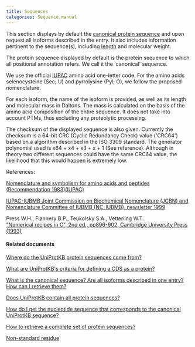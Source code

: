 ```yaml
---
title: Sequences
categories: Sequence,manual
---
```


This section displays by default the [canonical protein sequence](http://www.uniprot.org/help/canonical%5Fand%5Fisoforms) and upon request all isoforms described in the entry. It also includes information pertinent to the sequence(s), including [length](http://www.uniprot.org/help/sequence%5Flength) and molecular weight.

The protein sequence displayed by default is the protein sequence to which all positional annotation refers. We call it the 'canonical' sequence.

We use the official [IUPAC](http://www.iupac.org/) amino acid one-letter code. For the amino acids selenocysteine (Sec; U) and pyrrolysine (Pyl; O), we follow the proposed nomenclature.

For each isoform, the name of the isoform is provided, as well as its length and molecular mass in Daltons. The mass is calculated on the basis of the amino acid composition of the entire sequence. It does not take into account PTMs, thus excluding any proteolytic processing.

The checksum of the displayed sequence is also given. Currently the checksum is a 64-bit CRC (Cyclic Redundancy Check) value ('CRC64') based on a algorithm described in the ISO 3309 standard. The generator polynomial used is x64 + x4 + x3 + x + 1 (See reference). Although in theory two different sequences could have the same CRC64 value, the likelihood that this would happen is extremely low.

References:

[Nomenclature and symbolism for amino acids and peptides (Recommendation 1983)(IUPAC)](http://www.iupac.org/publications/pac/1984/pdf/5605x0595.pdf)

[IUPAC-IUBMB Joint Commission on Biochemical Nomenclature (JCBN) and Nomenclature Committee of IUBMB (NC-IUBMB), newsletter 1999](http://dx.doi.org/doi:10.1046/j.1432-1327.1999.news99.x)

Press W.H., Flannery B.P., Teukolsky S.A., Vetterling W.T.  
["Numerical recipes in C", 2nd ed., pp896-902, Cambridge University Press (1993)](http://www.nrbook.com/a/bookcpdf.php)

#### Related documents

[Where do the UniProtKB protein sequences come from?](http://www.uniprot.org/help/sequence%5Forigin)

[What are UniProtKB's criteria for defining a CDS as a protein?](http://www.uniprot.org/help/cds%5Fprotein%5Fdefinition)

[What is the canonical sequence? Are all isoforms described in one entry? How can I retrieve them?](http://www.uniprot.org/help/canonical%5Fand%5Fisoforms)

[Does UniProtKB contain all protein sequences?](http://www.uniprot.org/help/uniprotkb%5Fcoverage)

[How do I get the nucleotide sequence that corresponds to the canonical UniProtKB sequence?](http://www.uniprot.org/help/canonical%5Fnucleotide)

[How to retrieve a complete set of protein sequences?](http://www.uniprot.org/help/retrieve%5Fsets)

[Non-standard residue](http://www.uniprot.org/help/non%5Fstd)
